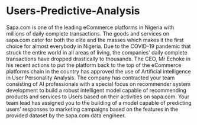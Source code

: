 # Users-Predictive-Analysis
Sapa.com is one of the leading eCommerce platforms in Nigeria with millions of daily complete transactions. The goods and services on sapa.com cater for both the elite and the masses which makes it the first choice for almost everybody in Nigeria. Due to the COVID-19 pandemic that struck the entire world in all areas of living, the companies' daily complete transactions have dropped drastically to thousands.  The CEO, Mr Echoke in his recent actions to put the platform back to the top of the eCommerce platforms chain in the country has approved the use of Artificial intelligence in User Personality Analysis. The company has contracted your team consisting of AI professionals with a special focus on recommender system development to build a robust intelligent model capable of recommending products and services to Users based on their activities on sapa.com.  Your team lead has assigned you to the building of a model capable of predicting users’ responses to marketing campaigns based on the features in the provided dataset by the sapa.com data engineer. 
